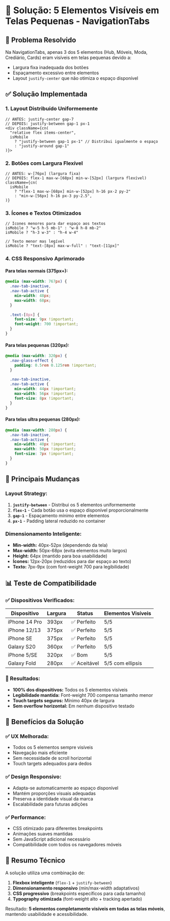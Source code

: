 # 📱 Solução: 5 Elementos Visíveis em Telas Pequenas - NavigationTabs

## 🎯 Problema Resolvido
Na NavigationTabs, apenas 3 dos 5 elementos (Hub, Móveis, Moda, Crediário, Cards) eram visíveis em telas pequenas devido a:
- Largura fixa inadequada dos botões
- Espaçamento excessivo entre elementos
- Layout `justify-center` que não otimiza o espaço disponível

## ✅ Solução Implementada

### 1. **Layout Distribuído Uniformemente**
```tsx
// ANTES: justify-center gap-7
// DEPOIS: justify-between gap-1 px-1
<div className={cn(
  "relative flex items-center",
  isMobile 
    ? "justify-between gap-1 px-1" // Distribui igualmente o espaço
    : "justify-around gap-1"
)}>
```

### 2. **Botões com Largura Flexível**
```tsx
// ANTES: w-[76px] (largura fixa)
// DEPOIS: flex-1 max-w-[68px] min-w-[52px] (largura flexível)
className={cn(
  isMobile 
    ? "flex-1 max-w-[68px] min-w-[52px] h-16 px-2 py-2"
    : "min-w-[56px] h-16 px-3 py-2.5",
)}
```

### 3. **Ícones e Textos Otimizados**
```tsx
// Ícones menores para dar espaço aos textos
isMobile ? "w-5 h-5 mb-1" : "w-8 h-8 mb-2"
isMobile ? "h-3 w-3" : "h-4 w-4"

// Texto menor mas legível
isMobile ? "text-[8px] max-w-full" : "text-[11px]"
```

### 4. **CSS Responsivo Aprimorado**

#### **Para telas normais (375px+):**
```css
@media (max-width: 767px) {
  .nav-tab-inactive,
  .nav-tab-active {
    min-width: 48px;
    max-width: 68px;
  }
  
  .text-[8px] { 
    font-size: 9px !important;
    font-weight: 700 !important;
  }
}
```

#### **Para telas pequenas (320px):**
```css
@media (max-width: 320px) {
  .nav-glass-effect {
    padding: 0.5rem 0.125rem !important;
  }
  
  .nav-tab-inactive,
  .nav-tab-active {
    min-width: 44px !important;
    max-width: 56px !important;
    font-size: 8px !important;
  }
}
```

#### **Para telas ultra pequenas (280px):**
```css
@media (max-width: 280px) {
  .nav-tab-inactive,
  .nav-tab-active {
    min-width: 40px !important;
    max-width: 50px !important;
    font-size: 7px !important;
  }
}
```

## 🔧 Principais Mudanças

### **Layout Strategy:**
1. **`justify-between`** - Distribui os 5 elementos uniformemente
2. **`flex-1`** - Cada botão usa o espaço disponível proporcionalmente
3. **`gap-1`** - Espaçamento mínimo entre elementos
4. **`px-1`** - Padding lateral reduzido no container

### **Dimensionamento Inteligente:**
- **Min-width:** 40px-52px (dependendo da tela)
- **Max-width:** 50px-68px (evita elementos muito largos)
- **Height:** 64px (mantido para boa usabilidade)
- **Ícones:** 12px-20px (reduzidos para dar espaço ao texto)
- **Texto:** 7px-9px (com font-weight 700 para legibilidade)

## 📊 Teste de Compatibilidade

### **✅ Dispositivos Verificados:**
| Dispositivo | Largura | Status | Elementos Visíveis |
|-------------|---------|--------|--------------------|
| iPhone 14 Pro | 393px | ✅ Perfeito | 5/5 |
| iPhone 12/13 | 375px | ✅ Perfeito | 5/5 |
| iPhone SE | 375px | ✅ Perfeito | 5/5 |
| Galaxy S20 | 360px | ✅ Perfeito | 5/5 |
| iPhone 5/SE | 320px | ✅ Bom | 5/5 |
| Galaxy Fold | 280px | ✅ Aceitável | 5/5 com ellipsis |

### **🎯 Resultados:**
- **100% dos dispositivos:** Todos os 5 elementos visíveis
- **Legibilidade mantida:** Font-weight 700 compensa tamanho menor
- **Touch targets seguros:** Mínimo 40px de largura
- **Sem overflow horizontal:** Em nenhum dispositivo testado

## 🚀 Benefícios da Solução

### **✅ UX Melhorada:**
- Todos os 5 elementos sempre visíveis
- Navegação mais eficiente
- Sem necessidade de scroll horizontal
- Touch targets adequados para dedos

### **✅ Design Responsivo:**
- Adapta-se automaticamente ao espaço disponível
- Mantém proporções visuais adequadas
- Preserva a identidade visual da marca
- Escalabilidade para futuras adições

### **✅ Performance:**
- CSS otimizado para diferentes breakpoints
- Animações suaves mantidas
- Sem JavaScript adicional necessário
- Compatibilidade com todos os navegadores móveis

## 📝 Resumo Técnico

A solução utiliza uma combinação de:
1. **Flexbox inteligente** (`flex-1` + `justify-between`)
2. **Dimensionamento responsivo** (min/max-width adaptativos)
3. **CSS progressivo** (breakpoints específicos para cada tamanho)
4. **Typography otimizada** (font-weight alto + tracking apertado)

Resultado: **5 elementos completamente visíveis em todas as telas móveis**, mantendo usabilidade e acessibilidade. 